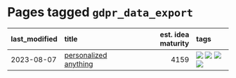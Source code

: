 # Pages tagged `gdpr_data_export`

|last_modified|title|est. idea maturity|tags
|:---|:---|---:|:---|
|2023-08-07|[personalized anything](../entries/personalized_anything.md)|4159|[![](https://img.shields.io/badge/tag-gdpr_data_export-7ffa70)](../tags/gdpr_data_export.md) [![](https://img.shields.io/badge/tag-llm-2229ca)](../tags/llm.md) [![](https://img.shields.io/badge/tag-personalization-418eb4)](../tags/personalization.md) [![](https://img.shields.io/badge/tag-productivity-a3de36)](../tags/productivity.md)|